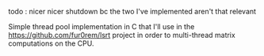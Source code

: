 todo : 
    nicer nicer shutdown bc the two I've implemented 
    aren't that relevant 

Simple thread pool implementation in C that I'll use 
in the https://github.com/fur0rem/lsrt project in order 
to multi-thread matrix computations on the CPU. 
